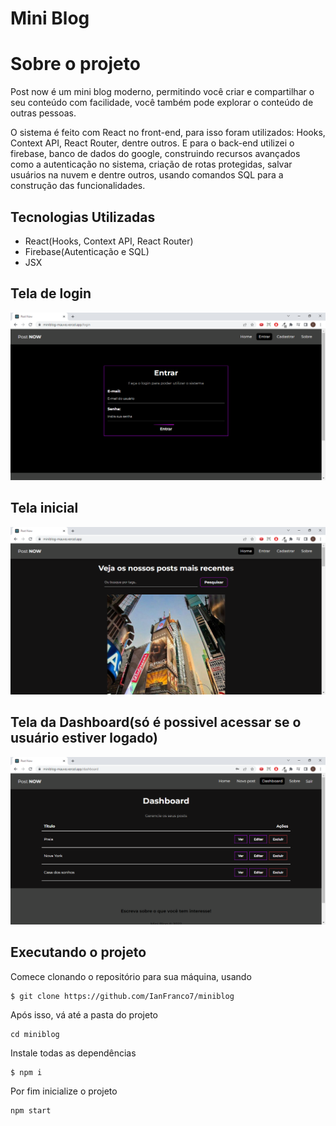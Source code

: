 # Mini Blog

# Sobre o projeto

Post now é um mini blog moderno, permitindo você criar e compartilhar o seu conteúdo com facilidade, você também pode explorar o conteúdo de outras pessoas.

O sistema é feito com React no front-end, para isso foram utilizados: Hooks, Context API, React Router, dentre outros. E para o back-end utilizei o firebase, banco de dados do google, construindo recursos avançados como a autenticação no sistema, criação de rotas protegidas, salvar usuários na nuvem e dentre outros, usando comandos SQL para a construção das funcionalidades.

## Tecnologias Utilizadas

- React(Hooks, Context API, React Router)
- Firebase(Autenticação e SQL)
- JSX


## Tela de login
![](https://raw.githubusercontent.com/IanFranco7/Caixa-de-som/main/assets/login.png)

## Tela inicial
![](https://raw.githubusercontent.com/IanFranco7/Caixa-de-som/main/assets/home.png)

## Tela da Dashboard(só é possivel acessar se o usuário estiver logado)
![](https://raw.githubusercontent.com/IanFranco7/Caixa-de-som/main/assets/dashboard.png)

## Executando o projeto

Comece clonando o repositório para sua máquina, usando

``` 
$ git clone https://github.com/IanFranco7/miniblog
```

Após isso, vá até a pasta do projeto

``` 
cd miniblog
```

Instale todas as dependências

``` 
$ npm i
```

Por fim inicialize o projeto

``` 
npm start
```
